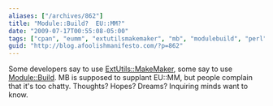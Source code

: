 ```yaml
---
aliases: ["/archives/862"]
title: "Module::Build?  EU::MM?"
date: "2009-07-17T00:55:08-05:00"
tags: ["cpan", "eumm", "extutilsmakemaker", "mb", "modulebuild", "perl"]
guid: "http://blog.afoolishmanifesto.com/?p=862"
---
```

Some developers say to use [ExtUtils::MakeMaker](http://search.cpan.org/perldoc?ExtUtils::MakeMaker), some say to use [Module::Build](http://search.cpan.org/perldoc?Module::Build). MB is supposed to supplant EU::MM, but people complain that it's too chatty. Thoughts? Hopes? Dreams? Inquiring minds want to know.
